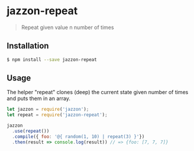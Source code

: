 # jazzon-repeat

> Repeat given value n number of times

## Installation

```bash
$ npm install --save jazzon-repeat
```

## Usage

The helper "repeat" clones (deep) the current state given number of times and puts them in an array.

```javascript
let jazzon = require('jazzon');
let repeat = require('jazzon-repeat');

jazzon
  .use(repeat())
  .compile({ foo: '@{ random(1, 10) | repeat(3) }'})
  .then(result => console.log(result)) // => {foo: [7, 7, 7]}
```
